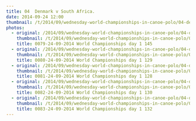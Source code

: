 ```yaml
---
title: 04  Denmark v South Africa.
date: 2014-09-24 12:00
thumbnail: /t/2014/09/wednesday-world-championships-in-canoe-polo/04-denmark-v-south-africa/0079-24-09-2014-world-championships-day-1-145.jpg
photos:
  - original: /2014/09/wednesday-world-championships-in-canoe-polo/04-denmark-v-south-africa/0079-24-09-2014-world-championships-day-1-145.jpg
    thumbnail: /t/2014/09/wednesday-world-championships-in-canoe-polo/04-denmark-v-south-africa/0079-24-09-2014-world-championships-day-1-145.jpg
    title: 0079-24-09-2014 World Championships day 1 145
  - original: /2014/09/wednesday-world-championships-in-canoe-polo/04-denmark-v-south-africa/0080-24-09-2014-world-championships-day-1-129.jpg
    thumbnail: /t/2014/09/wednesday-world-championships-in-canoe-polo/04-denmark-v-south-africa/0080-24-09-2014-world-championships-day-1-129.jpg
    title: 0080-24-09-2014 World Championships day 1 129
  - original: /2014/09/wednesday-world-championships-in-canoe-polo/04-denmark-v-south-africa/0081-24-09-2014-world-championships-day-1-128.jpg
    thumbnail: /t/2014/09/wednesday-world-championships-in-canoe-polo/04-denmark-v-south-africa/0081-24-09-2014-world-championships-day-1-128.jpg
    title: 0081-24-09-2014 World Championships day 1 128
  - original: /2014/09/wednesday-world-championships-in-canoe-polo/04-denmark-v-south-africa/0082-24-09-2014-world-championships-day-1-130.jpg
    thumbnail: /t/2014/09/wednesday-world-championships-in-canoe-polo/04-denmark-v-south-africa/0082-24-09-2014-world-championships-day-1-130.jpg
    title: 0082-24-09-2014 World Championships day 1 130
  - original: /2014/09/wednesday-world-championships-in-canoe-polo/04-denmark-v-south-africa/0083-24-09-2014-world-championships-day-1-132.jpg
    thumbnail: /t/2014/09/wednesday-world-championships-in-canoe-polo/04-denmark-v-south-africa/0083-24-09-2014-world-championships-day-1-132.jpg
    title: 0083-24-09-2014 World Championships day 1 132
---
```

